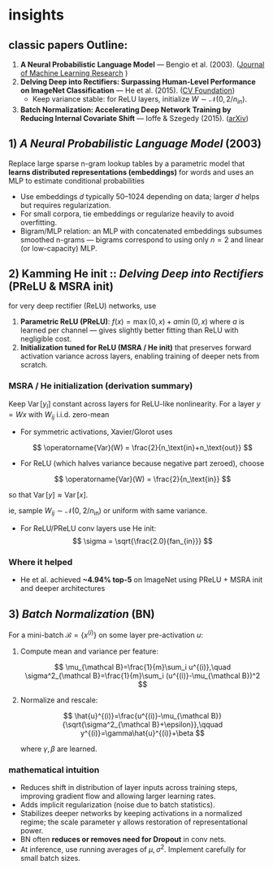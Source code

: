 # insights

## classic papers Outline:

1. **A Neural Probabilistic Language Model** — Bengio et al. (2003). ([Journal of Machine Learning Research](https://www.jmlr.org/papers/volume3/bengio03a/bengio03a.pdf)  )
2. **Delving Deep into Rectifiers: Surpassing Human-Level Performance on ImageNet Classification** — He et al. (2015). ([CV Foundation](https://www.cv-foundation.org/openaccess/content_iccv_2015/papers/He_Delving_Deep_into_ICCV_2015_paper.pdf))
   * Keep variance stable: for ReLU layers, initialize $W\sim\mathcal N(0,\,2/n_{in})$.
3. **Batch Normalization: Accelerating Deep Network Training by Reducing Internal Covariate Shift** — Ioffe & Szegedy (2015). ([arXiv](https://arxiv.org/pdf/1502.03167))



## 1) *A Neural Probabilistic Language Model* (2003)

Replace large sparse n-gram lookup tables by a parametric model that **learns distributed representations (embeddings)** for words and uses an MLP to estimate conditional probabilities

* Use embeddings $d$ typically 50–1024 depending on data; larger $d$ helps but requires regularization.
* For small corpora, tie embeddings or regularize heavily to avoid overfitting.
* Bigram/MLP relation: an MLP with concatenated embeddings subsumes smoothed n-grams — bigrams correspond to using only $n=2$ and linear (or low-capacity) MLP.


## 2) Kamming He init :: *Delving Deep into Rectifiers* (PReLU & MSRA init)

for very deep rectifier (ReLU) networks, use

1. **Parametric ReLU (PReLU)**: $f(x)=\max(0,x)+a\min(0,x)$ where $a$ is learned per channel — gives slightly better fitting than ReLU with negligible cost.
2. **Initialization tuned for ReLU (MSRA / He init)** that preserves forward activation variance across layers, enabling training of deeper nets from scratch.

### MSRA / He initialization (derivation summary)

Keep $\operatorname{Var}[y_l]$ constant across layers for ReLU-like nonlinearity. For a layer $y = W x$ with $W_{ij}$ i.i.d. zero-mean

* For symmetric activations, Xavier/Glorot uses 

  $$
    \operatorname{Var}(W) = \frac{2}{n_\text{in}+n_\text{out}}
  $$
* For ReLU (which halves variance because negative part zeroed), choose

  $$
  \operatorname{Var}(W) = \frac{2}{n_\text{in}}
  $$

so that $\operatorname{Var}[y] \approx \operatorname{Var}[x]$. 

ie, sample $W_{ij}\sim\mathcal N(0,\;2/n_\text{in})$ or uniform with same variance.

* For ReLU/PReLU conv layers use He init: 
$$
    \sigma = \sqrt{\frac{2.0}{fan_{in}}}
$$

### Where it helped

* He et al. achieved **\~4.94% top-5** on ImageNet using PReLU + MSRA init and deeper architectures

## 3) *Batch Normalization* (BN)

For a mini-batch $\mathcal B = \{x^{(i)}\}$ on some layer pre-activation $u$:

1. Compute mean and variance per feature:

   $$
   \mu_{\mathcal B}=\frac{1}{m}\sum_i u^{(i)},\quad \sigma^2_{\mathcal B}=\frac{1}{m}\sum_i (u^{(i)}-\mu_{\mathcal B})^2
   $$
2. Normalize and rescale:

   $$
   \hat{u}^{(i)}=\frac{u^{(i)}-\mu_{\mathcal B}}{\sqrt{\sigma^2_{\mathcal B}+\epsilon}},\qquad y^{(i)}=\gamma\hat{u}^{(i)}+\beta
   $$

   where $\gamma,\beta$ are learned.

###  mathematical intuition

* Reduces shift in distribution of layer inputs across training steps, improving gradient flow and allowing larger learning rates.
* Adds implicit regularization (noise due to batch statistics).
* Stabilizes deeper networks by keeping activations in a normalized regime; the scale parameter $\gamma$ allows restoration of representational power.
* BN often **reduces or removes need for Dropout** in conv nets.
* At inference, use running averages of $\mu,\sigma^2$. Implement carefully for small batch sizes.


